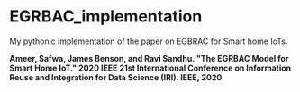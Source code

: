 # EGRBAC_implementation
My pythonic implementation of the paper on EGBRAC for Smart home IoTs.

**Ameer, Safwa, James Benson, and Ravi Sandhu. "The EGRBAC Model for Smart Home IoT." 2020 IEEE 21st International Conference on Information Reuse and Integration for Data Science (IRI). IEEE, 2020.**

